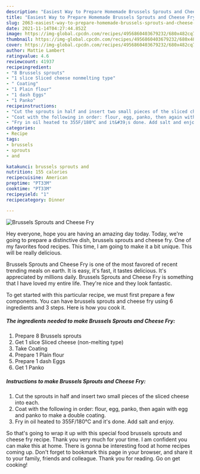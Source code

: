 ```yaml
---
description: "Easiest Way to Prepare Homemade Brussels Sprouts and Cheese Fry"
title: "Easiest Way to Prepare Homemade Brussels Sprouts and Cheese Fry"
slug: 2063-easiest-way-to-prepare-homemade-brussels-sprouts-and-cheese-fry
date: 2021-11-14T04:27:44.852Z
image: https://img-global.cpcdn.com/recipes/4956860403679232/680x482cq70/brussels-sprouts-and-cheese-fry-recipe-main-photo.jpg
thumbnail: https://img-global.cpcdn.com/recipes/4956860403679232/680x482cq70/brussels-sprouts-and-cheese-fry-recipe-main-photo.jpg
cover: https://img-global.cpcdn.com/recipes/4956860403679232/680x482cq70/brussels-sprouts-and-cheese-fry-recipe-main-photo.jpg
author: Mattie Lambert
ratingvalue: 4.6
reviewcount: 41937
recipeingredient:
- "8 Brussels sprouts"
- "1 slice Sliced cheese nonmelting type"
- " Coating"
- "1 Plain flour"
- "1 dash Eggs"
- "1 Panko"
recipeinstructions:
- "Cut the sprouts in half and insert two small pieces of the sliced cheese into each."
- "Coat with the following in order: flour, egg, panko, then again with egg and panko to make a double coating."
- "Fry in oil heated to 355F/180℃ and it&#39;s done. Add salt and enjoy."
categories:
- Recipe
tags:
- brussels
- sprouts
- and

katakunci: brussels sprouts and 
nutrition: 155 calories
recipecuisine: American
preptime: "PT33M"
cooktime: "PT33M"
recipeyield: "1"
recipecategory: Dinner

---
```



![Brussels Sprouts and Cheese Fry](https://img-global.cpcdn.com/recipes/4956860403679232/680x482cq70/brussels-sprouts-and-cheese-fry-recipe-main-photo.jpg)

Hey everyone, hope you are having an amazing day today. Today, we're going to prepare a distinctive dish, brussels sprouts and cheese fry. One of my favorites food recipes. This time, I am going to make it a bit unique. This will be really delicious.

Brussels Sprouts and Cheese Fry is one of the most favored of recent trending meals on earth. It is easy, it's fast, it tastes delicious. It's appreciated by millions daily. Brussels Sprouts and Cheese Fry is something that I have loved my entire life. They're nice and they look fantastic.




To get started with this particular recipe, we must first prepare a few components. You can have brussels sprouts and cheese fry using 6 ingredients and 3 steps. Here is how you cook it.

<!--inarticleads1-->

##### The ingredients needed to make Brussels Sprouts and Cheese Fry:

1. Prepare 8 Brussels sprouts
1. Get 1 slice Sliced cheese (non-melting type)
1. Take  Coating
1. Prepare 1 Plain flour
1. Prepare 1 dash Eggs
1. Get 1 Panko




<!--inarticleads2-->

##### Instructions to make Brussels Sprouts and Cheese Fry:

1. Cut the sprouts in half and insert two small pieces of the sliced cheese into each.
1. Coat with the following in order: flour, egg, panko, then again with egg and panko to make a double coating.
1. Fry in oil heated to 355F/180℃ and it&#39;s done. Add salt and enjoy.




So that's going to wrap it up with this special food brussels sprouts and cheese fry recipe. Thank you very much for your time. I am confident you can make this at home. There is gonna be interesting food at home recipes coming up. Don't forget to bookmark this page in your browser, and share it to your family, friends and colleague. Thank you for reading. Go on get cooking!
